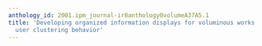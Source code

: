 ```yaml
---
anthology_id: 2001.ipm_journal-ir0anthology0volumeA37A5.1
title: 'Developing organized information displays for voluminous works: a study of
  user clustering behavior'
---
```

